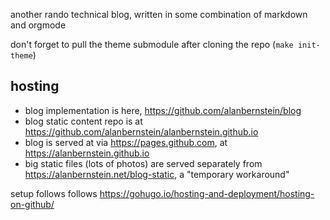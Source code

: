 another rando technical blog, written in some combination of markdown and orgmode

don't forget to pull the theme submodule after cloning the repo (`make init-theme`)


## hosting
- blog implementation is here, https://github.com/alanbernstein/blog
- blog static content repo is at https://github.com/alanbernstein/alanbernstein.github.io
- blog is served at via https://pages.github.com, at https://alanbernstein.github.io
- big static files (lots of photos) are served separately from https://alanbernstein.net/blog-static, a "temporary workaround"

setup follows follows https://gohugo.io/hosting-and-deployment/hosting-on-github/
